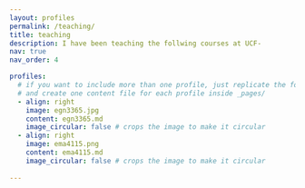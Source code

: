 ```yaml
---
layout: profiles
permalink: /teaching/
title: teaching
description: I have been teaching the follwing courses at UCF-
nav: true
nav_order: 4

profiles:
  # if you want to include more than one profile, just replicate the following block
  # and create one content file for each profile inside _pages/
  - align: right
    image: egn3365.jpg
    content: egn3365.md
    image_circular: false # crops the image to make it circular
  - align: right
    image: ema4115.png
    content: ema4115.md
    image_circular: false # crops the image to make it circular
    
---
```

